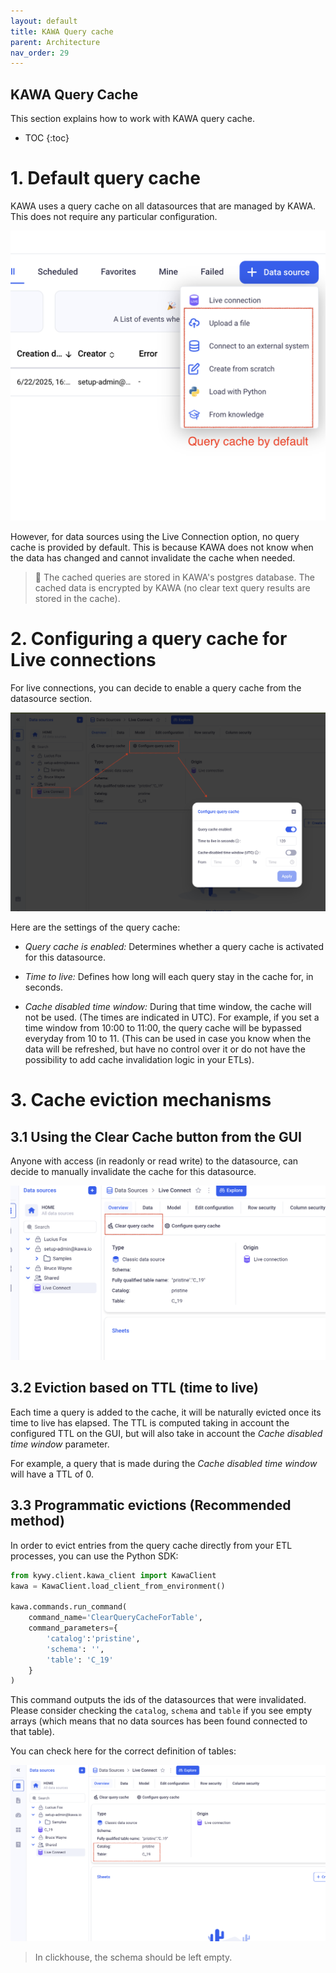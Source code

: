 ```yaml
---
layout: default
title: KAWA Query cache
parent: Architecture
nav_order: 29
---
```


## KAWA Query Cache

This section explains how to work with KAWA query cache.

* TOC
{:toc}

# 1. Default query cache

KAWA uses a query cache on all datasources that are managed by KAWA. This does not require any particular configuration.

![Query Cache](./readme-assets/qc1.png)

However, for data sources using the Live Connection option, no query cache is provided by default. This is because KAWA does not know when the data has changed and cannot invalidate the cache when needed.

> 🔐 The cached queries are stored in KAWA's postgres database. The cached data is encrypted by KAWA (no clear text query results are stored in the cache).

# 2. Configuring a query cache for Live connections

For live connections, you can decide to enable a query cache from the datasource section.

![Query Cache](./readme-assets/qc2.png)

Here are the settings of the query cache:

- _Query cache is enabled:_ Determines whether a query cache is activated for this datasource.

- _Time to live:_ Defines how long will each query stay in the cache for, in seconds.

- _Cache disabled time window:_ During that time window, the cache will not be used. (The times are indicated in UTC). For example, if you set a time window from 10:00 to 11:00, the query cache will be bypassed everyday from 10 to 11. (This can be used in case you know when the data will be refreshed, but have no control over it or do not have the possibility to add cache invalidation logic in your ETLs).

# 3. Cache eviction mechanisms

## 3.1 Using the Clear Cache button from the GUI

Anyone with access (in readonly or read write) to the datasource, can decide to manually invalidate the cache for this datasource. 

![Query Cache](./readme-assets/qc3.png)


## 3.2 Eviction based on TTL (time to live)

Each time a query is added to the cache, it will be naturally evicted once its time to live has elapsed. The TTL is computed taking in account the configured TTL on the GUI, but will also take in account the _Cache disabled time window_ parameter.

For example, a query that is made during the _Cache disabled time window_ will have a TTL of 0.


## 3.3 Programmatic evictions (Recommended method)

In order to evict entries from the query cache directly from your ETL processes, you can use the Python SDK:


```python
from kywy.client.kawa_client import KawaClient
kawa = KawaClient.load_client_from_environment()

kawa.commands.run_command(
    command_name='ClearQueryCacheForTable',
    command_parameters={
        'catalog':'pristine',
        'schema': '',
        'table': 'C_19'
    } 
)
```

This command outputs the ids of the datasources that were invalidated. Please consider checking the `catalog`, `schema` and `table` if you see empty arrays (which means that no data sources has been found connected to that table).

You can check here for the correct definition of tables:

![Query Cache](./readme-assets/qc4.png)

> In clickhouse, the schema should be left empty.
